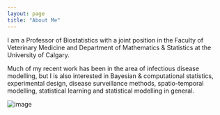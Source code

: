 ```yaml
---
layout: page
title: "About Me"
---
```


I am a Professor of Biostatistics with a joint position in the Faculty of Veterinary Medicine and Department of Mathematics & Statistics at the University of Calgary. 

Much of my recent work has been in the area of infectious disease modelling, but I is also interested in Bayesian & computational statistics, experimental design, disease surveillance methods, spatio-temporal modelling, statistical learning and statistical modelling in general. 


![image](files://RobHeadshot.png/)
